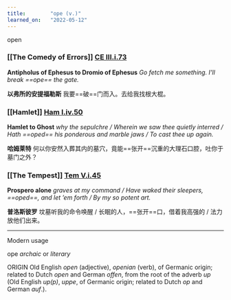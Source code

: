 ```yaml
---
title:        "ope (v.)"
learned_on:   "2022-05-12"
---
```


open

### [[The Comedy of Errors]] [CE III.i.73](https://www.shakespeareswords.com/Public/Play.aspx?Act=3&Scene=1&WorkId=1#113218)

**Antipholus of Ephesus to Dromio of Ephesus** *Go fetch me something. I'll break ==ope== the gate.*

**以弗所的安提福勒斯** 我要==破==门而入。去给我找根大棍。

### [[Hamlet]] [Ham I.iv.50](https://www.shakespeareswords.com/Public/Play.aspx?Act=1&Scene=4&WorkId=2#115689)

**Hamlet to Ghost** *why the sepulchre / Wherein we saw thee quietly interred / Hath ==oped== his ponderous and marble jaws / To cast thee up again.*

**哈姆莱特** 何以你安然入葬其内的墓穴，竟能==张开==沉重的大理石口腔，吐你于墓门之外？

### [[The Tempest]] [Tem V.i.45](https://www.shakespeareswords.com/Public/Play.aspx?Act=5&Scene=1&WorkId=12#158809)

**Prospero alone** *graves at my command / Have waked their sleepers, ==oped==, and let ’em forth / By my so potent art.*

**普洛斯彼罗** 坟墓听我的命令唤醒 / 长眠的人，==张开==口，借着我高强的 / 法力放他们出来。

-----

Modern usage

ope *archaic* or *literary*

ORIGIN Old English *open* (adjective), *openian* (verb), of Germanic origin; related to Dutch *open* and German *offen*, from the root of the adverb *up* (Old English *up(p)*, *uppe*, of Germanic origin; related to Dutch *op* and German *auf*.).
